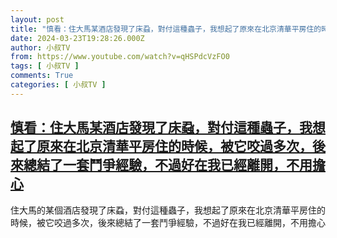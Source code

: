 ```yaml
---
layout: post
title: "慎看：住大馬某酒店發現了床蝨，對付這種蟲子，我想起了原來在北京清華平房住的時候，被它咬過多次，後來總結了一套鬥爭經驗，不過好在我已經離開，不用擔心"
date: 2024-03-23T19:28:26.000Z
author: 小叔TV
from: https://www.youtube.com/watch?v=qHSPdcVzFO0
tags: [ 小叔TV ]
comments: True
categories: [ 小叔TV ]
---
```

<!--1711222106000-->
[慎看：住大馬某酒店發現了床蝨，對付這種蟲子，我想起了原來在北京清華平房住的時候，被它咬過多次，後來總結了一套鬥爭經驗，不過好在我已經離開，不用擔心](https://www.youtube.com/watch?v=qHSPdcVzFO0)
------

<div>
住大馬的某個酒店發現了床蝨，對付這種蟲子，我想起了原來在北京清華平房住的時候，被它咬過多次，後來總結了一套鬥爭經驗，不過好在我已經離開，不用擔心
</div>
